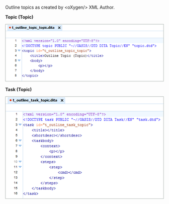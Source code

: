 Outline topics as created by &lt;oXygen/&gt; XML Author.

**Topic (Topic)**

![image](t_outline_topic_topic.png)

**Task (Topic)**

![image](t_outline_task_topic.png)
